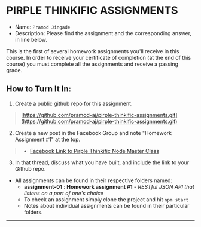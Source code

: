 # PIRPLE THINKIFIC ASSIGNMENTS

- Name: `Pramod Jingade`
- Description: Please find the assignment and the corresponding answer, in line below.

This is the first of several homework assignments you'll receive in this course. In order to receive your certificate of completion (at the end of this course) you must complete all the assignments and receive a passing grade. 

## How to Turn It In:

1. Create a public github repo for this assignment. 
> [https://github.com/pramod-aj/pirple-thinkific-assignments.git](https://github.com/pramod-aj/pirple-thinkific-assignments.git)

2. Create a new post in the Facebook Group  and note "Homework Assignment #1" at the top.
> - [Facebook Link to Pirple Thinkific Node Master Class](https://www.facebook.com/groups/1282717078530848/)


3. In that thread, discuss what you have built, and include the link to your Github repo. 
- All assignments can be found in their respective folders named:
    - **assignment-01** : **Homework assignment #1** - _RESTful JSON API that listens on a port of one's choice_    
    - To check an assignment simply clone the project and hit `npm start`
    - Notes about individual assignments can be found in their particular folders.

---

